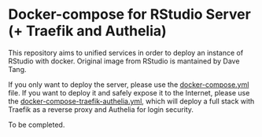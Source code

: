 # Docker-compose for RStudio Server (+ Traefik and Authelia)
This repository aims to unified services in order to deploy an instance of RStudio with docker.
Original image from RStudio is mantained by Dave Tang.

If you only want to deploy the server, please use the [docker-compose.yml](docker-compose.yml) file. If you want to deploy it and safely expose it to the Internet, please use the [docker-compose-traefik-authelia.yml](docker-compose-traefik-authelia.yml), which will deploy a full stack with Traefik as a reverse proxy and Authelia for login security.

To be completed.
